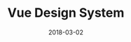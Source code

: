 ---
date: 2018-03-02
title: Vue Design System
link: https://vueds.com/
image: ./images/vue.jpg
description: Vue Design System provides you and your team a set of organized tools, patterns & practices. It works as the foundation for your application development.
tags:
- documentation
- development

# ================================
# TOOLS CATEGORIES AVAILABLE
# ================================
# - design
# - development
# - documentation
# - frameworks
# - sketch
#   type: Plugin
#   type: Sketch File
# ================================
---